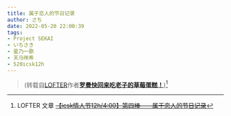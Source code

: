 ```yaml
---
title: 属于恋人的节日记录
author: さち
date: 2022-05-20 22:00:39
tags:
- Project SEKAI
- いちさき
- 星乃一歌
- 天马咲希
- 520icsk12h
---
```


> (转载自[LOFTER](https://www.lofter.com/)作者[**罗曼快回来吃老子的草莓蛋糕！**](https://llerjiguanqiang.lofter.com/))[^*]

<!-- more -->

[^*]: LOFTER 文章 ~~[【icsk情人节12h/4:00】第四棒——属于恋人的节日记录](https://llerjiguanqiang.lofter.com/post/1f0d6ff7_2b4ac08c7/)~~
